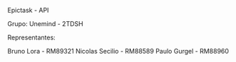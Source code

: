 Epictask - API

Grupo: Unemind - 2TDSH

Representantes: 

Bruno Lora      - RM89321
Nicolas Secilio - RM88589
Paulo Gurgel    - RM88960
